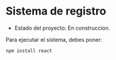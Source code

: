 <h1> Sistema de registro</h1>

- Estado del proyecto: En construccion.
  
Para ejecutar el sistema, debes poner:

```npm install react```
